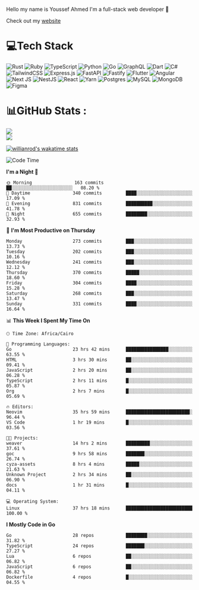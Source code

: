 Hello my name is Youssef Ahmed I'm a full-stack web developer 👋

Check out my [website](https://youssefahmed.vercel.app)
 
# 💻Tech Stack

![Rust](https://img.shields.io/badge/rust-%23000000.svg?style=for-the-badge&logo=rust&logoColor=white) ![Ruby](https://img.shields.io/badge/ruby-%23CC342D.svg?style=for-the-badge&logo=ruby&logoColor=white) ![TypeScript](https://img.shields.io/badge/typescript-%23007ACC.svg?style=for-the-badge&logo=typescript&logoColor=white) ![Python](https://img.shields.io/badge/python-3670A0?style=for-the-badge&logo=python&logoColor=ffdd54) ![Go](https://img.shields.io/badge/go-%2300ADD8.svg?style=for-the-badge&logo=go&logoColor=white) ![GraphQL](https://img.shields.io/badge/-GraphQL-E10098?style=for-the-badge&logo=graphql&logoColor=white) ![Dart](https://img.shields.io/badge/dart-%230175C2.svg?style=for-the-badge&logo=dart&logoColor=white) ![C#](https://img.shields.io/badge/c%23-%23239120.svg?style=for-the-badge&logo=c-sharp&logoColor=white) ![TailwindCSS](https://img.shields.io/badge/tailwindcss-%2338B2AC.svg?style=for-the-badge&logo=tailwind-css&logoColor=white) ![Express.js](https://img.shields.io/badge/express.js-%23404d59.svg?style=for-the-badge&logo=express&logoColor=%2361DAFB) ![FastAPI](https://img.shields.io/badge/FastAPI-005571?style=for-the-badge&logo=fastapi) ![Fastify](https://img.shields.io/badge/fastify-%23000000.svg?style=for-the-badge&logo=fastify&logoColor=white) ![Flutter](https://img.shields.io/badge/Flutter-%2302569B.svg?style=for-the-badge&logo=Flutter&logoColor=white) ![Angular](https://img.shields.io/badge/angular-%23DD0031.svg?style=for-the-badge&logo=angular&logoColor=white) ![Next JS](https://img.shields.io/badge/Next-black?style=for-the-badge&logo=next.js&logoColor=white) ![NestJS](https://img.shields.io/badge/nestjs-%23E0234E.svg?style=for-the-badge&logo=nestjs&logoColor=white) ![React](https://img.shields.io/badge/react-%2320232a.svg?style=for-the-badge&logo=react&logoColor=%2361DAFB) ![Yarn](https://img.shields.io/badge/yarn-%232C8EBB.svg?style=for-the-badge&logo=yarn&logoColor=white) ![Postgres](https://img.shields.io/badge/postgres-%23316192.svg?style=for-the-badge&logo=postgresql&logoColor=white) ![MySQL](https://img.shields.io/badge/mysql-%2300f.svg?style=for-the-badge&logo=mysql&logoColor=white) ![MongoDB](https://img.shields.io/badge/MongoDB-%234ea94b.svg?style=for-the-badge&logo=mongodb&logoColor=white)     ![Figma](https://img.shields.io/badge/figma-%23F24E1E.svg?style=for-the-badge&logo=figma&logoColor=white)

# 📊GitHub Stats :

![](https://github-readme-stats.vercel.app/api?username=joetifa2003&theme=tokyonight&hide_border=false&include_all_commits=false&count_private=false)<br/>
![](https://github-readme-streak-stats.herokuapp.com/?user=joetifa2003&theme=tokyonight&hide_border=false)<br/>

[![willianrod's wakatime stats](https://github-readme-stats.vercel.app/api/wakatime?username=joetifa2003&layout=compact)](https://github.com/anuraghazra/github-readme-stats)
<!--START_SECTION:waka-->
![Code Time](http://img.shields.io/badge/Code%20Time-3%2C526%20hrs%201%20min-blue)

**I'm a Night 🦉** 

```text
🌞 Morning                163 commits         ██░░░░░░░░░░░░░░░░░░░░░░░   08.20 % 
🌆 Daytime                340 commits         ████░░░░░░░░░░░░░░░░░░░░░   17.09 % 
🌃 Evening                831 commits         ██████████░░░░░░░░░░░░░░░   41.78 % 
🌙 Night                  655 commits         ████████░░░░░░░░░░░░░░░░░   32.93 % 
```
📅 **I'm Most Productive on Thursday** 

```text
Monday                   273 commits         ███░░░░░░░░░░░░░░░░░░░░░░   13.73 % 
Tuesday                  202 commits         ███░░░░░░░░░░░░░░░░░░░░░░   10.16 % 
Wednesday                241 commits         ███░░░░░░░░░░░░░░░░░░░░░░   12.12 % 
Thursday                 370 commits         █████░░░░░░░░░░░░░░░░░░░░   18.60 % 
Friday                   304 commits         ████░░░░░░░░░░░░░░░░░░░░░   15.28 % 
Saturday                 268 commits         ███░░░░░░░░░░░░░░░░░░░░░░   13.47 % 
Sunday                   331 commits         ████░░░░░░░░░░░░░░░░░░░░░   16.64 % 
```


📊 **This Week I Spent My Time On** 

```text
🕑︎ Time Zone: Africa/Cairo

💬 Programming Languages: 
Go                       23 hrs 42 mins      ████████████████░░░░░░░░░   63.55 % 
HTML                     3 hrs 30 mins       ██░░░░░░░░░░░░░░░░░░░░░░░   09.41 % 
JavaScript               2 hrs 20 mins       ██░░░░░░░░░░░░░░░░░░░░░░░   06.28 % 
TypeScript               2 hrs 11 mins       █░░░░░░░░░░░░░░░░░░░░░░░░   05.87 % 
Org                      2 hrs 7 mins        █░░░░░░░░░░░░░░░░░░░░░░░░   05.69 % 

🔥 Editors: 
Neovim                   35 hrs 59 mins      ████████████████████████░   96.44 % 
VS Code                  1 hr 19 mins        █░░░░░░░░░░░░░░░░░░░░░░░░   03.56 % 

🐱‍💻 Projects: 
weaver                   14 hrs 2 mins       █████████░░░░░░░░░░░░░░░░   37.61 % 
goc                      9 hrs 58 mins       ███████░░░░░░░░░░░░░░░░░░   26.74 % 
cyza-assets              8 hrs 4 mins        █████░░░░░░░░░░░░░░░░░░░░   21.63 % 
Unknown Project          2 hrs 34 mins       ██░░░░░░░░░░░░░░░░░░░░░░░   06.90 % 
docs                     1 hr 31 mins        █░░░░░░░░░░░░░░░░░░░░░░░░   04.11 % 

💻 Operating System: 
Linux                    37 hrs 18 mins      █████████████████████████   100.00 % 
```

**I Mostly Code in Go** 

```text
Go                       28 repos            ████████░░░░░░░░░░░░░░░░░   31.82 % 
TypeScript               24 repos            ███████░░░░░░░░░░░░░░░░░░   27.27 % 
Lua                      6 repos             ██░░░░░░░░░░░░░░░░░░░░░░░   06.82 % 
JavaScript               6 repos             ██░░░░░░░░░░░░░░░░░░░░░░░   06.82 % 
Dockerfile               4 repos             █░░░░░░░░░░░░░░░░░░░░░░░░   04.55 % 
```




<!--END_SECTION:waka-->
